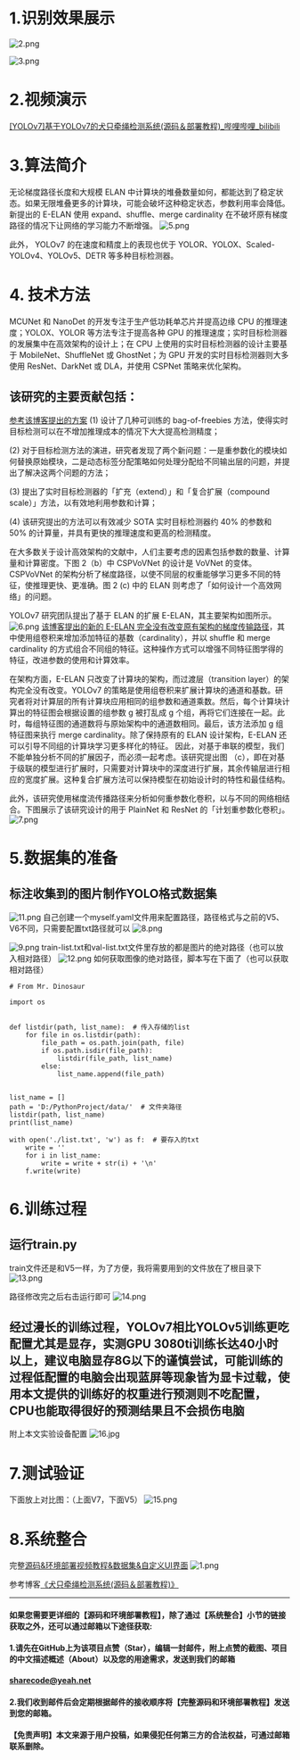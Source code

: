 ﻿
# 1.识别效果展示
![2.png](331d70b3e8cd14c5cf7079d0c3a9b6ad.png)

![3.png](2e3fc6bc2e50b55a66540fb74ce2012b.png)



# 2.视频演示

[[YOLOv7]基于YOLOv7的犬只牵绳检测系统(源码＆部署教程)_哔哩哔哩_bilibili](https://www.bilibili.com/video/BV15V4y1p7WK/?vd_source=bc9aec86d164b67a7004b996143742dc)


# 3.算法简介

无论梯度路径长度和大规模 ELAN 中计算块的堆叠数量如何，都能达到了稳定状态。如果无限堆叠更多的计算块，可能会破坏这种稳定状态，参数利用率会降低。新提出的 E-ELAN 使用 expand、shuffle、merge cardinality 在不破坏原有梯度路径的情况下让网络的学习能力不断增强。
![5.png](f713f4ae891b0a11fc3590c8b5926eae.png)

此外， YOLOv7 的在速度和精度上的表现也优于 YOLOR、YOLOX、Scaled-YOLOv4、YOLOv5、DETR 等多种目标检测器。

# 4. 技术方法
MCUNet 和 NanoDet 的开发专注于生产低功耗单芯片并提高边缘 CPU 的推理速度；YOLOX、YOLOR 等方法专注于提高各种 GPU 的推理速度；实时目标检测器的发展集中在高效架构的设计上；在 CPU 上使用的实时目标检测器的设计主要基于 MobileNet、ShuffleNet 或 GhostNet；为 GPU 开发的实时目标检测器则大多使用 ResNet、DarkNet 或 DLA，并使用 CSPNet 策略来优化架构。



## 该研究的主要贡献包括：
[参考该博客提出的方案](https://afdian.net/item?plan_id=0c2e52a6600011eda51e52540025c377)
(1) 设计了几种可训练的 bag-of-freebies 方法，使得实时目标检测可以在不增加推理成本的情况下大大提高检测精度；

(2) 对于目标检测方法的演进，研究者发现了两个新问题：一是重参数化的模块如何替换原始模块，二是动态标签分配策略如何处理分配给不同输出层的问题，并提出了解决这两个问题的方法； 

(3) 提出了实时目标检测器的「扩充（extend）」和「复合扩展（compound scale）」方法，以有效地利用参数和计算； 

(4) 该研究提出的方法可以有效减少 SOTA 实时目标检测器约 40% 的参数和 50% 的计算量，并具有更快的推理速度和更高的检测精度。

在大多数关于设计高效架构的文献中，人们主要考虑的因素包括参数的数量、计算量和计算密度。下图 2（b）中 CSPVoVNet 的设计是 VoVNet 的变体。CSPVoVNet 的架构分析了梯度路径，以使不同层的权重能够学习更多不同的特征，使推理更快、更准确。图 2 (c) 中的 ELAN 则考虑了「如何设计一个高效网络」的问题。

YOLOv7 研究团队提出了基于 ELAN 的扩展 E-ELAN，其主要架构如图所示。
![6.png](a004fb97509b5c5ce3e286968cf30ee3.png)
[该博客提出的新的 E-ELAN 完全没有改变原有架构的梯度传输路径](https://mbd.pub/o/bread/Y5WVmJ5w)，其中使用组卷积来增加添加特征的基数（cardinality），并以 shuffle 和 merge cardinality 的方式组合不同组的特征。这种操作方式可以增强不同特征图学得的特征，改进参数的使用和计算效率。


在架构方面，E-ELAN 只改变了计算块的架构，而过渡层（transition layer）的架构完全没有改变。YOLOv7 的策略是使用组卷积来扩展计算块的通道和基数。研究者将对计算层的所有计算块应用相同的组参数和通道乘数。然后，每个计算块计算出的特征图会根据设置的组参数 g 被打乱成 g 个组，再将它们连接在一起。此时，每组特征图的通道数将与原始架构中的通道数相同。最后，该方法添加 g 组特征图来执行 merge cardinality。除了保持原有的 ELAN 设计架构，E-ELAN 还可以引导不同组的计算块学习更多样化的特征。
因此，对基于串联的模型，我们不能单独分析不同的扩展因子，而必须一起考虑。该研究提出图 （c），即在对基于级联的模型进行扩展时，只需要对计算块中的深度进行扩展，其余传输层进行相应的宽度扩展。这种复合扩展方法可以保持模型在初始设计时的特性和最佳结构。

此外，该研究使用梯度流传播路径来分析如何重参数化卷积，以与不同的网络相结合。下图展示了该研究设计的用于 PlainNet 和 ResNet 的「计划重参数化卷积」。
![7.png](07ab17990dbb5ac936b977a073a07c71.png)

# 5.数据集的准备
## 标注收集到的图片制作YOLO格式数据集

![11.png](820e573d52956620bd7e434b3963cb4f.png)
自己创建一个myself.yaml文件用来配置路径，路径格式与之前的V5、V6不同，只需要配置txt路径就可以
![8.png](d2fd70dc39c8106b18b9e6127daae544.png)

![9.png](0077a04eaad4509271b6dc37ada1fd81.png)
 train-list.txt和val-list.txt文件里存放的都是图片的绝对路径（也可以放入相对路径）
![12.png](7eb03190c2cca291a65a1e5c217df20a.png)
 如何获取图像的绝对路径，脚本写在下面了（也可以获取相对路径）
```
# From Mr. Dinosaur
 
import os
 
 
def listdir(path, list_name):  # 传入存储的list
    for file in os.listdir(path):
        file_path = os.path.join(path, file)
        if os.path.isdir(file_path):
            listdir(file_path, list_name)
        else:
            list_name.append(file_path)
 
 
list_name = []
path = 'D:/PythonProject/data/'  # 文件夹路径
listdir(path, list_name)
print(list_name)
 
with open('./list.txt', 'w') as f:  # 要存入的txt
    write = ''
    for i in list_name:
        write = write + str(i) + '\n'
    f.write(write)
```
# 6.训练过程

## 运行train.py
train文件还是和V5一样，为了方便，我将需要用到的文件放在了根目录下
![13.png](4d1e101812fa7a85c0f929f078eb6b3e.png)

路径修改完之后右击运行即可
![14.png](0367d3a9ea209a6339b6313441e624be.png)
## 经过漫长的训练过程，YOLOv7相比YOLOv5训练更吃配置尤其是显存，实测GPU 3080ti训练长达40小时以上，建议电脑显存8G以下的谨慎尝试，可能训练的过程低配置的电脑会出现蓝屏等现象皆为显卡过载，使用本文提供的训练好的权重进行预测则不吃配置，CPU也能取得很好的预测结果且不会损伤电脑
附上本文实验设备配置
![16.jpg](52ec4c3c9adc1eea73a39a339fff90ec.jpeg)


# 7.测试验证
下面放上对比图：（上面V7，下面V5）
![15.png](4e3a5c73fae1da45bc1486599eb8b504.png)


# 8.系统整合
完整[源码&环境部署视频教程&数据集&自定义UI界面](https://s.xiaocichang.com/s/3fc4e5)
![1.png](e8623ce04630ddb9f7a1ece8d70b3d52.png)

参考博客[《犬只牵绳检测系统(源码＆部署教程)》](https://mbd.pub/o/qunma/work)







---
#### 如果您需要更详细的【源码和环境部署教程】，除了通过【系统整合】小节的链接获取之外，还可以通过邮箱以下途径获取:
#### 1.请先在GitHub上为该项目点赞（Star），编辑一封邮件，附上点赞的截图、项目的中文描述概述（About）以及您的用途需求，发送到我们的邮箱
#### sharecode@yeah.net
#### 2.我们收到邮件后会定期根据邮件的接收顺序将【完整源码和环境部署教程】发送到您的邮箱。
#### 【免责声明】本文来源于用户投稿，如果侵犯任何第三方的合法权益，可通过邮箱联系删除。